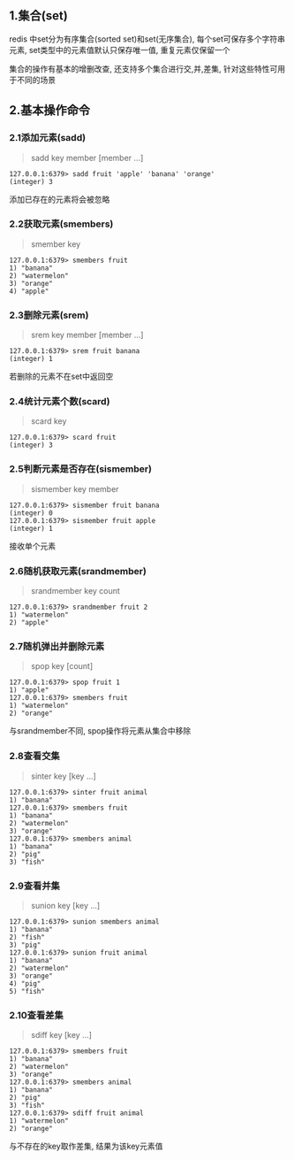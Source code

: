 ## 1.集合(set)

redis 中set分为有序集合(sorted set)和set(无序集合), 每个set可保存多个字符串元素, set类型中的元素值默认只保存唯一值, 重复元素仅保留一个

集合的操作有基本的增删改查, 还支持多个集合进行交,并,差集, 针对这些特性可用于不同的场景

## 2.基本操作命令

### 2.1添加元素(sadd)

>sadd key member [member ...]

``` shell
127.0.0.1:6379> sadd fruit 'apple' 'banana' 'orange'
(integer) 3
```

添加已存在的元素将会被忽略

### 2.2获取元素(smembers)

>smember key

``` shell
127.0.0.1:6379> smembers fruit
1) "banana"
2) "watermelon"
3) "orange"
4) "apple"
```

### 2.3删除元素(srem)

>srem key member [member ...]

``` shell
127.0.0.1:6379> srem fruit banana
(integer) 1
```

若删除的元素不在set中返回空

### 2.4统计元素个数(scard)

>scard key

``` shell
127.0.0.1:6379> scard fruit
(integer) 3
```

### 2.5判断元素是否存在(sismember)

>sismember key member

``` shell
127.0.0.1:6379> sismember fruit banana
(integer) 0
127.0.0.1:6379> sismember fruit apple
(integer) 1
```

接收单个元素

### 2.6随机获取元素(srandmember)

>srandmember key count

``` shell
127.0.0.1:6379> srandmember fruit 2
1) "watermelon"
2) "apple"
```

### 2.7随机弹出并删除元素

>spop key [count]

``` shell
127.0.0.1:6379> spop fruit 1
1) "apple"
127.0.0.1:6379> smembers fruit
1) "watermelon"
2) "orange"
```

与srandmember不同, spop操作将元素从集合中移除

### 2.8查看交集

> sinter key [key ...]

``` shell
127.0.0.1:6379> sinter fruit animal
1) "banana"
127.0.0.1:6379> smembers fruit
1) "banana"
2) "watermelon"
3) "orange"
127.0.0.1:6379> smembers animal
1) "banana"
2) "pig"
3) "fish"
```

### 2.9查看并集

>sunion key  [key ...]

``` shell
127.0.0.1:6379> sunion smembers animal
1) "banana"
2) "fish"
3) "pig"
127.0.0.1:6379> sunion fruit animal
1) "banana"
2) "watermelon"
3) "orange"
4) "pig"
5) "fish"
```

### 2.10查看差集

>sdiff key [key ...]

``` shell
127.0.0.1:6379> smembers fruit
1) "banana"
2) "watermelon"
3) "orange"
127.0.0.1:6379> smembers animal
1) "banana"
2) "pig"
3) "fish"
127.0.0.1:6379> sdiff fruit animal
1) "watermelon"
2) "orange"
```

与不存在的key取作差集, 结果为该key元素值